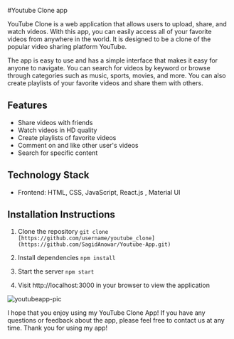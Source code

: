 #Youtube Clone app

YouTube Clone is a web application that allows users to upload, share, and watch videos. With this app, you can easily access all of your favorite videos from anywhere in the world.  It is designed to be a clone of the popular video sharing platform YouTube. 

The app is easy to use and has a simple interface that makes it easy for anyone to navigate. You can search for videos by keyword or browse through categories such as music, sports, movies, and more. You can also create playlists of your favorite videos and share them with others. 

## Features  
- Share videos with friends 
- Watch videos in HD quality 
- Create playlists of favorite videos 
- Comment on and like other user's videos 
- Search for specific content 

 ## Technology Stack 

 - Frontend: HTML, CSS, JavaScript, React.js , Material UI 
  

 ## Installation Instructions

 1. Clone the repository `git clone [https://github.com/username/youtube_clone](https://github.com/SagidAnowar/Youtube-App.git)`  

 2. Install dependencies `npm install`  

 3. Start the server `npm start`  

 4. Visit http://localhost:3000 in your browser to view the application

![youtubeapp-pic](https://github.com/SagidAnowar/Youtube-App/assets/121697604/b7dc596b-d0bb-4e5a-aa0b-78d42fadfbbc)

I hope that you enjoy using my YouTube Clone App! If you have any questions or feedback about the app, please feel free to contact us at any time. Thank you for using my app!
